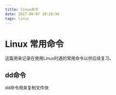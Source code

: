 ```yaml
---
title: linux命令
date: 2017-06-07 18:26:56
tags: linux
---
```


# Linux 常用命令
这篇用来记录在使用Linux时遇的常用命令以供后续复习。

## dd命令
dd命令用来复制文件快
